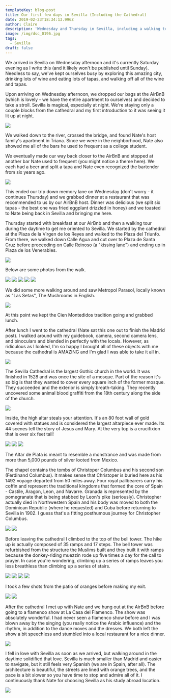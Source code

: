 ```yaml
---
templateKey: blog-post
title: Our first few days in Sevilla (Including the Cathedral)
date: 2019-02-23T18:34:13.996Z
author: Claire
description: 'Wednesday and Thursday in Sevilla, including a walking tour and the cathedral.'
image: /img/dsc_0196.jpg
tags:
  - Sevilla
draft: false
---
```

We arrived in Sevilla on Wednesday afternoon and it's currently Saturday evening as I write this (and it likely won't be published until Sunday).  Needless to say, we've kept ourselves busy by exploring this amazing city, drinking lots of wine and eating lots of tapas, and walking off all of the wine and tapas.

Upon arriving on Wednesday afternoon, we dropped our bags at the AirBnB (which is lovely - we have the entire apartment to ourselves) and decided to take a stroll.  Sevilla is magical, especially at night.  We're staying only a couple blocks from the cathedral and my first introduction to it was seeing it lit up at night. 

![](/img/sevilla/cathedralNight.jpg)

We walked down to the river, crossed the bridge, and found Nate's host family's apartment in Triana.  Since we were in the neighborhood, Nate also showed me all of the bars he used to frequent as a college student.

We eventually made our way back closer to the AirBnB and stopped at another bar Nate used to frequent (you might notice a theme here).  We each had a beer and split a tapa and Nate even recognized the bartender from six years ago. 

![](/img/sevilla/cerveceria.jpg)

This ended our trip down memory lane on Wednesday (don't worry - it continues Thursday) and we grabbed dinner at a restaurant that was recommended to us by our AirBnB host.  Dinner was delicious (we split six tapas - the best one was fried eggplant drizzled in honey) and we toasted to Nate being back in Sevilla and bringing me here.

Thursday started with breakfast at our AirBnb and then a walking tour during the daytime to get me oriented to Sevilla.  We started by the cathedral at the Plaza de la Virgen de los Reyes and walked to the Plaza del Triunfo.  From there, we walked down Calle Agua and cut over to Plaza de Santa Cruz before proceeding on Calle Reinoso (a "kissing lane") and ending up in Plaza de los Venerables. 

![](/img/sevilla/kissingStreet.jpg)

Below are some photos from the walk. 

![](/img/sevilla/walkingTour1.jpg)
![](/img/sevilla/walkingTour2.jpg)
![](/img/sevilla/walkingTour3.jpg)
![](/img/sevilla/walkingTour4.jpg)
![](/img/sevilla/walkingTour5.jpg)

We did some more walking around and saw Metropol Parasol, locally known as "Las Setas", The Mushrooms in English. 

![](/img/sevilla/setas.jpg)

At this point we kept the Cien Montedidos tradition going and grabbed lunch.

After lunch I went to the cathedral (Nate sat this one out to finish the Madrid post). I walked around with my guidebook, camera, second camera lens, and binoculars and blended in perfectly with the locals.  However, as ridiculous as I looked, I'm so happy I brought all of these objects with me because the cathedral is AMAZING and I'm glad I was able to take it all in.  

![](/img/sevilla/cathedralInside.jpg)

The Sevilla Cathedral is the largest Gothic church in the world.  It was finished in 1528 and was once the site of a mosque.  Part of the reason it's so big is that they wanted to cover every square inch of the former mosque.  They succeeded and the exterior is simply breath-taking.  They recently uncovered some animal blood graffiti from the 18th century along the side of the church.  

![](/img/sevilla/cathedralWallBlood.jpg)

Inside, the high altar steals your attention.  It's an 80 foot wall of gold covered with statues and is considered the largest altarpiece ever made.  Its 44 scenes tell the story of Jesus and Mary.  At the very top is a crucifixion that is over six feet tall!

![](/img/sevilla/cathedralAlter.jpg)
![](/img/sevilla/cathedralAlter2.jpg)
![](/img/sevilla/enormousJesus.jpg)

The Altar de Plata is meant to resemble a monstrance and was made from more than 5,000 pounds of silver looted from Mexico.

The chapel contains the tombs of Christoper Columbus and his second son (Ferdinand Columbus).  It makes sense that Christoper is buried here as his 1492 voyage departed from 50 miles away.  Four royal pallbearers carry his coffin and represent the traditional kingdoms that formed the core of Spain - Castile, Aragon, Leon, and Navarre.  Granada is represented by the pomegranate that is being stabbed by Leon's pike (seriously).  Christopher actually died in Northwestern Spain and his body was moved to both the Dominican Republic (where he requested) and Cuba before returning to Sevilla in 1902.  I guess that's a fitting posthumous journey for Christopher Columbus.

![](/img/sevilla/cathedralColumbus.jpg)
![](/img/sevilla/cathedralColumbus2.jpg)

Before leaving the cathedral I climbed to the top of the bell tower.  The hike up is actually composed of 35 ramps and 17 steps.  The bell tower was refurbished from the structure the Muslims built and they built it with ramps because the donkey-riding muezzin rode up five times a day for the call to prayer.  In case you're wondering, climbing up a series of ramps leaves you less breathless than climbing up a series of stairs.

![](/img/sevilla/cathedralTop.jpg)
![](/img/sevilla/cathedralTop2.jpg)
![](/img/sevilla/cathedralTop3.jpg)
![](/img/sevilla/cathedralTopBelllTower.jpg)

I took a few shots from the patio of oranges before making my exit. 

![](/img/sevilla/cathedralPatio.jpg)
![](/img/sevilla/cathedralPatioGiralda.jpg)

After the cathedral I met up with Nate and we hung out at the AirBnB before going to a flamenco show at La Casa del Flamenco.  The show was absolutely wonderful.  I had never seen a flamenco show before and I was blown away by the singing (you really notice the Arabic influence) and the rhythm, in addition to the dance moves and the dresses.  We both left the show a bit speechless and stumbled into a local restaurant for a nice dinner.

![](/img/sevilla/flamenco.jpg)

I fell in love with Sevilla as soon as we arrived, but walking around in the daytime solidified that love.  Sevilla is much smaller than Madrid and easier to navigate, but it still feels very Spanish (we are in Spain, after all).  The architecture is beautiful, the streets are lined with orange trees, and the pace is a bit slower so you have time to stop and admire all of it.  I continuously thank Nate for choosing Sevilla as his study abroad location.

![](/img/sevilla/benchSelfie.jpg)
